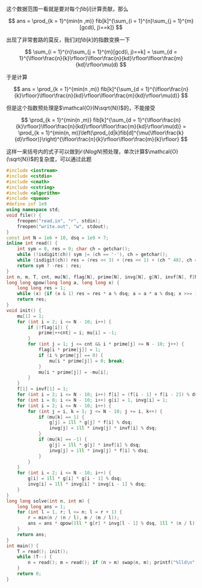这个数据范围一看就是要对每个$fib[i]$计算贡献，那么

$$
ans = \prod_{k = 1}^{min(n ,m)} fib[k]^{\sum_{i = 1}^{n}\sum_{j = 1}^{m}[gcd(i, j)==k]}
$$

出现了非常套路的莫反，我们对$fib[k]$的指数变换一下

$$
\sum_{i = 1}^{n}\sum_{j = 1}^{m}[gcd(i, j)==k] = \sum_{d = 1}^{\lfloor\frac{n}{k}\rfloor}\lfloor\frac{n}{kd}\rfloor\lfloor\frac{m}{kd}\rfloor\mu(d)
$$

于是计算

$$
ans = \prod_{k = 1}^{min(n ,m)} fib[k]^{\sum_{d = 1}^{\lfloor\frac{n}{k}\rfloor}\lfloor\frac{n}{kd}\rfloor\lfloor\frac{m}{kd}\rfloor\mu(d)}
$$

但是这个指数预处理是$\mathcal{O}(N\sqrt{N})$的，不能接受

$$
\prod_{k = 1}^{min(n ,m)} fib[k]^{\sum_{d = 1}^{\lfloor\frac{n}{k}\rfloor}\lfloor\frac{n}{kd}\rfloor\lfloor\frac{m}{kd}\rfloor\mu(d)} = \prod_{k = 1}^{min(n, m)}\left(\prod_{d|k}fib[d]^{\mu(\lfloor\frac{k}{d}\rfloor)}\right)^{\lfloor\frac{n}{k}\rfloor\lfloor\frac{m}{k}\rfloor}
$$

这样一来括号内的式子可以做到$\mathcal{O}(NlogN)$预处理，单次计算$\mathcal{O}(\sqrt{N})$的复杂度，可以通过此题

```cpp
#include <iostream>
#include <cstdio>
#include <cmath>
#include <cstring>
#include <algorithm>
#include <queue>
#define inf 1e9
using namespace std;
void file() {
    freopen("read.in", "r", stdin);
    freopen("write.out", "w", stdout);
}
const int N = 1e6 + 10, dsq = 1e9 + 7;
inline int read() {
    int sym = 0, res = 0; char ch = getchar();
    while (!isdigit(ch)) sym |= (ch == '-'), ch = getchar();
    while (isdigit(ch)) res = (res << 3) + (res << 1) + (ch ^ 48), ch = getchar();
    return sym ? -res : res;
}
int n, m, T, cnt, mu[N], flag[N], prime[N], invg[N], g[N], invf[N], f[N];
long long qpow(long long a, long long x) {
    long long res = 1;
    while (x) {if (x & 1) res = res * a % dsq; a = a * a % dsq; x >>= 1;}
    return res;
}
void init() {
    mu[1] = 1;
    for (int i = 2; i <= N - 10; i++) {
        if (!flag[i]) {
            prime[++cnt] = i; mu[i] = -1;
        }
        for (int j = 1; j <= cnt && i * prime[j] <= N - 10; j++) {
            flag[i * prime[j]] = 1;
            if (i % prime[j] == 0) {
                mu[i * prime[j]] = 0; break;
            }
            mu[i * prime[j]] = -mu[i];
        }
    }
    f[1] = invf[1] = 1;
    for (int i = 2; i <= N - 10; i++) f[i] = (f[i - 1] + f[i - 2]) % dsq, invf[i] = qpow(f[i], dsq - 2);
    for (int i = 0; i <= N - 10; i++) g[i] = 1, invg[i] = 1;
    for (int i = 2; i <= N - 10; i++) {
        for (int j = i, k = 1; j <= N - 10; j += i, k++) {
            if (mu[k] == 1) {
                g[j] = 1ll * g[j] * f[i] % dsq;
                invg[j] = 1ll * invg[j] * invf[i] % dsq;
            }
            if (mu[k] == -1) {
                g[j] = 1ll * g[j] * invf[i] % dsq;
                invg[j] = 1ll * invg[j] * f[i] % dsq;
            }
        }
    }
    for (int i = 2; i <= N - 10; i++) {
        g[i] = 1ll * g[i] * g[i - 1] % dsq;
        invg[i] = 1ll * invg[i] * invg[i - 1] % dsq;
    }
}
long long solve(int n, int m) {
    long long ans = 1;
    for (int l = 1, r; l <= n; l = r + 1) {
        r = min(n / (n / l), m / (m / l));
        ans = ans * qpow(1ll * g[r] * invg[l - 1] % dsq, 1ll * (n / l) * (m / l) % (dsq - 1)) % dsq;
    }
    return ans;
}
int main() {
    T = read(); init();
    while (T--) {
        n = read(); m = read(); if (n > m) swap(n, m); printf("%lld\n", solve(n, m));
    }
    return 0;
}
```